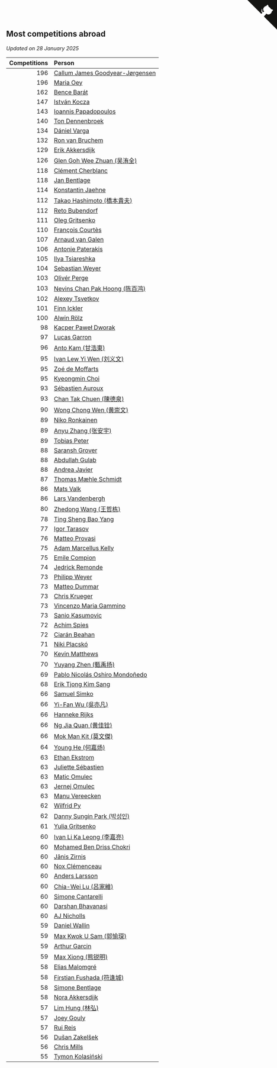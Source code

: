 ## Most competitions abroad

*Updated on 28 January 2025*

| Competitions | Person |
| ---: | :--- |
| 196 | [Callum James Goodyear-Jørgensen](https://www.worldcubeassociation.org/persons/2012GOOD02) |
| 196 | [Maria Oey](https://www.worldcubeassociation.org/persons/2007OEYM01) |
| 162 | [Bence Barát](https://www.worldcubeassociation.org/persons/2008BARA01) |
| 147 | [István Kocza](https://www.worldcubeassociation.org/persons/2005KOCZ01) |
| 143 | [Ioannis Papadopoulos](https://www.worldcubeassociation.org/persons/2013PAPA01) |
| 140 | [Ton Dennenbroek](https://www.worldcubeassociation.org/persons/2003DENN01) |
| 134 | [Dániel Varga](https://www.worldcubeassociation.org/persons/2008VARG01) |
| 132 | [Ron van Bruchem](https://www.worldcubeassociation.org/persons/2003BRUC01) |
| 129 | [Erik Akkersdijk](https://www.worldcubeassociation.org/persons/2005AKKE01) |
| 126 | [Glen Goh Wee Zhuan (吴洧全)](https://www.worldcubeassociation.org/persons/2015ZHUA01) |
| 118 | [Clément Cherblanc](https://www.worldcubeassociation.org/persons/2014CHER05) |
| 118 | [Jan Bentlage](https://www.worldcubeassociation.org/persons/2010BENT01) |
| 114 | [Konstantin Jaehne](https://www.worldcubeassociation.org/persons/2015JAEH01) |
| 112 | [Takao Hashimoto (橋本貴夫)](https://www.worldcubeassociation.org/persons/2007HASH01) |
| 112 | [Reto Bubendorf](https://www.worldcubeassociation.org/persons/2012BUBE01) |
| 111 | [Oleg Gritsenko](https://www.worldcubeassociation.org/persons/2011GRIT01) |
| 110 | [François Courtès](https://www.worldcubeassociation.org/persons/2008COUR01) |
| 107 | [Arnaud van Galen](https://www.worldcubeassociation.org/persons/2006GALE01) |
| 106 | [Antonie Paterakis](https://www.worldcubeassociation.org/persons/2012PATE01) |
| 105 | [Ilya Tsiareshka](https://www.worldcubeassociation.org/persons/2012TERE01) |
| 104 | [Sebastian Weyer](https://www.worldcubeassociation.org/persons/2010WEYE02) |
| 103 | [Olivér Perge](https://www.worldcubeassociation.org/persons/2007PERG01) |
| 103 | [Nevins Chan Pak Hoong (陈百鸿)](https://www.worldcubeassociation.org/persons/2010CHAN20) |
| 102 | [Alexey Tsvetkov](https://www.worldcubeassociation.org/persons/2017TSVE02) |
| 101 | [Finn Ickler](https://www.worldcubeassociation.org/persons/2012ICKL01) |
| 100 | [Alwin Rölz](https://www.worldcubeassociation.org/persons/2016ROLZ01) |
| 98 | [Kacper Paweł Dworak](https://www.worldcubeassociation.org/persons/2020DWOR01) |
| 97 | [Lucas Garron](https://www.worldcubeassociation.org/persons/2006GARR01) |
| 96 | [Anto Kam (甘浩東)](https://www.worldcubeassociation.org/persons/2017TUNG13) |
| 95 | [Ivan Lew Yi Wen (刘义文)](https://www.worldcubeassociation.org/persons/2012WENI01) |
| 95 | [Zoé de Moffarts](https://www.worldcubeassociation.org/persons/2010MOFF02) |
| 95 | [Kyeongmin Choi](https://www.worldcubeassociation.org/persons/2017CHOI07) |
| 93 | [Sébastien Auroux](https://www.worldcubeassociation.org/persons/2008AURO01) |
| 93 | [Chan Tak Chuen (陳德泉)](https://www.worldcubeassociation.org/persons/2007CHUE01) |
| 90 | [Wong Chong Wen (黄崇文)](https://www.worldcubeassociation.org/persons/2014WENW01) |
| 89 | [Niko Ronkainen](https://www.worldcubeassociation.org/persons/2010RONK01) |
| 89 | [Anyu Zhang (张安宇)](https://www.worldcubeassociation.org/persons/2012ZHAN08) |
| 89 | [Tobias Peter](https://www.worldcubeassociation.org/persons/2014PETE03) |
| 88 | [Saransh Grover](https://www.worldcubeassociation.org/persons/2014GROV01) |
| 88 | [Abdullah Gulab](https://www.worldcubeassociation.org/persons/2014GULA02) |
| 88 | [Andrea Javier](https://www.worldcubeassociation.org/persons/2010JAVI01) |
| 87 | [Thomas Mæhle Schmidt](https://www.worldcubeassociation.org/persons/2013SCHM02) |
| 86 | [Mats Valk](https://www.worldcubeassociation.org/persons/2007VALK01) |
| 86 | [Lars Vandenbergh](https://www.worldcubeassociation.org/persons/2003VAND01) |
| 80 | [Zhedong Wang (王哲栋)](https://www.worldcubeassociation.org/persons/2015WANG83) |
| 78 | [Ting Sheng Bao Yang](https://www.worldcubeassociation.org/persons/2008BAOY01) |
| 77 | [Igor Tarasov](https://www.worldcubeassociation.org/persons/2016TARA04) |
| 76 | [Matteo Provasi](https://www.worldcubeassociation.org/persons/2009PROV01) |
| 75 | [Adam Marcellus Kelly](https://www.worldcubeassociation.org/persons/2016KELL10) |
| 75 | [Emile Compion](https://www.worldcubeassociation.org/persons/2007COMP01) |
| 74 | [Jedrick Remonde](https://www.worldcubeassociation.org/persons/2008REMO01) |
| 73 | [Philipp Weyer](https://www.worldcubeassociation.org/persons/2010WEYE01) |
| 73 | [Matteo Dummar](https://www.worldcubeassociation.org/persons/2017DUMM01) |
| 73 | [Chris Krueger](https://www.worldcubeassociation.org/persons/2006KRUE01) |
| 73 | [Vincenzo Maria Gammino](https://www.worldcubeassociation.org/persons/2016GAMM01) |
| 73 | [Sanio Kasumovic](https://www.worldcubeassociation.org/persons/2009KASU01) |
| 72 | [Achim Spies](https://www.worldcubeassociation.org/persons/2021SPIE01) |
| 72 | [Ciarán Beahan](https://www.worldcubeassociation.org/persons/2012BEAH01) |
| 71 | [Niki Placskó](https://www.worldcubeassociation.org/persons/2008PLAC01) |
| 70 | [Kevin Matthews](https://www.worldcubeassociation.org/persons/2010MATT02) |
| 70 | [Yuyang Zhen (甄禹扬)](https://www.worldcubeassociation.org/persons/2013ZHEN11) |
| 69 | [Pablo Nicolás Oshiro Mondoñedo](https://www.worldcubeassociation.org/persons/2010MOND01) |
| 68 | [Erik Tjong Kim Sang](https://www.worldcubeassociation.org/persons/2018SANG01) |
| 66 | [Samuel Simko](https://www.worldcubeassociation.org/persons/2016SIMK01) |
| 66 | [Yi-Fan Wu (吳亦凡)](https://www.worldcubeassociation.org/persons/2010WUIF01) |
| 66 | [Hanneke Rijks](https://www.worldcubeassociation.org/persons/2008RIJK01) |
| 66 | [Ng Jia Quan (黄佳铨)](https://www.worldcubeassociation.org/persons/2015QUAN03) |
| 66 | [Mok Man Kit (莫文傑)](https://www.worldcubeassociation.org/persons/2009KITM01) |
| 64 | [Young He (何嘉炀)](https://www.worldcubeassociation.org/persons/2014HEYO01) |
| 63 | [Ethan Ekstrom](https://www.worldcubeassociation.org/persons/2018EKST01) |
| 63 | [Juliette Sébastien](https://www.worldcubeassociation.org/persons/2014SEBA01) |
| 63 | [Matic Omulec](https://www.worldcubeassociation.org/persons/2010OMUL02) |
| 63 | [Jernej Omulec](https://www.worldcubeassociation.org/persons/2010OMUL01) |
| 63 | [Manu Vereecken](https://www.worldcubeassociation.org/persons/2010VERE01) |
| 62 | [Wilfrid Py](https://www.worldcubeassociation.org/persons/2016PYWI01) |
| 62 | [Danny Sungin Park (박성인)](https://www.worldcubeassociation.org/persons/2015PARK13) |
| 61 | [Yulia Gritsenko](https://www.worldcubeassociation.org/persons/2012SIDO01) |
| 60 | [Ivan Li Ka Leong (李嘉亮)](https://www.worldcubeassociation.org/persons/2015LEON02) |
| 60 | [Mohamed Ben Driss Chokri](https://www.worldcubeassociation.org/persons/2015CHOK01) |
| 60 | [Jānis Zirnis](https://www.worldcubeassociation.org/persons/2013ZIRN01) |
| 60 | [Nox Clémenceau](https://www.worldcubeassociation.org/persons/2015CLEM03) |
| 60 | [Anders Larsson](https://www.worldcubeassociation.org/persons/2003LARS01) |
| 60 | [Chia-Wei Lu (呂家維)](https://www.worldcubeassociation.org/persons/2007LUCH01) |
| 60 | [Simone Cantarelli](https://www.worldcubeassociation.org/persons/2012CANT02) |
| 60 | [Darshan Bhavanasi](https://www.worldcubeassociation.org/persons/2022BHAV01) |
| 60 | [AJ Nicholls](https://www.worldcubeassociation.org/persons/2015NICH04) |
| 59 | [Daniel Wallin](https://www.worldcubeassociation.org/persons/2013WALL03) |
| 59 | [Max Kwok U Sam (郭愉琛)](https://www.worldcubeassociation.org/persons/2018SAMK01) |
| 59 | [Arthur Garcin](https://www.worldcubeassociation.org/persons/2014GARC27) |
| 59 | [Max Xiong (熊锐明)](https://www.worldcubeassociation.org/persons/2015XION03) |
| 58 | [Elias Malomgré](https://www.worldcubeassociation.org/persons/2017MALO02) |
| 58 | [Firstian Fushada (符逢城)](https://www.worldcubeassociation.org/persons/2015FUSH01) |
| 58 | [Simone Bentlage](https://www.worldcubeassociation.org/persons/2014OHLE01) |
| 58 | [Nora Akkersdijk](https://www.worldcubeassociation.org/persons/2009CHRI03) |
| 57 | [Lim Hung (林弘)](https://www.worldcubeassociation.org/persons/2016HUNG08) |
| 57 | [Joey Gouly](https://www.worldcubeassociation.org/persons/2007GOUL01) |
| 57 | [Rui Reis](https://www.worldcubeassociation.org/persons/2015REIS02) |
| 56 | [Dušan Zakelšek](https://www.worldcubeassociation.org/persons/2012ZAKE02) |
| 56 | [Chris Mills](https://www.worldcubeassociation.org/persons/2014MILL04) |
| 55 | [Tymon Kolasiński](https://www.worldcubeassociation.org/persons/2016KOLA02) |


<a href="https://github.com/jonatanklosko/wca_statistics" class="github-corner" aria-label="View source on Github"><svg width="80" height="80" viewBox="0 0 250 250" style="fill:#151513; color:#fff; position: absolute; top: 0; border: 0; right: 0;" aria-hidden="true"><path d="M0,0 L115,115 L130,115 L142,142 L250,250 L250,0 Z"></path><path d="M128.3,109.0 C113.8,99.7 119.0,89.6 119.0,89.6 C122.0,82.7 120.5,78.6 120.5,78.6 C119.2,72.0 123.4,76.3 123.4,76.3 C127.3,80.9 125.5,87.3 125.5,87.3 C122.9,97.6 130.6,101.9 134.4,103.2" fill="currentColor" style="transform-origin: 130px 106px;" class="octo-arm"></path><path d="M115.0,115.0 C114.9,115.1 118.7,116.5 119.8,115.4 L133.7,101.6 C136.9,99.2 139.9,98.4 142.2,98.6 C133.8,88.0 127.5,74.4 143.8,58.0 C148.5,53.4 154.0,51.2 159.7,51.0 C160.3,49.4 163.2,43.6 171.4,40.1 C171.4,40.1 176.1,42.5 178.8,56.2 C183.1,58.6 187.2,61.8 190.9,65.4 C194.5,69.0 197.7,73.2 200.1,77.6 C213.8,80.2 216.3,84.9 216.3,84.9 C212.7,93.1 206.9,96.0 205.4,96.6 C205.1,102.4 203.0,107.8 198.3,112.5 C181.9,128.9 168.3,122.5 157.7,114.1 C157.9,116.9 156.7,120.9 152.7,124.9 L141.0,136.5 C139.8,137.7 141.6,141.9 141.8,141.8 Z" fill="currentColor" class="octo-body"></path></svg></a><style>.github-corner:hover .octo-arm{animation:octocat-wave 560ms ease-in-out}@keyframes octocat-wave{0%,100%{transform:rotate(0)}20%,60%{transform:rotate(-25deg)}40%,80%{transform:rotate(10deg)}}@media (max-width:500px){.github-corner:hover .octo-arm{animation:none}.github-corner .octo-arm{animation:octocat-wave 560ms ease-in-out}}</style>
